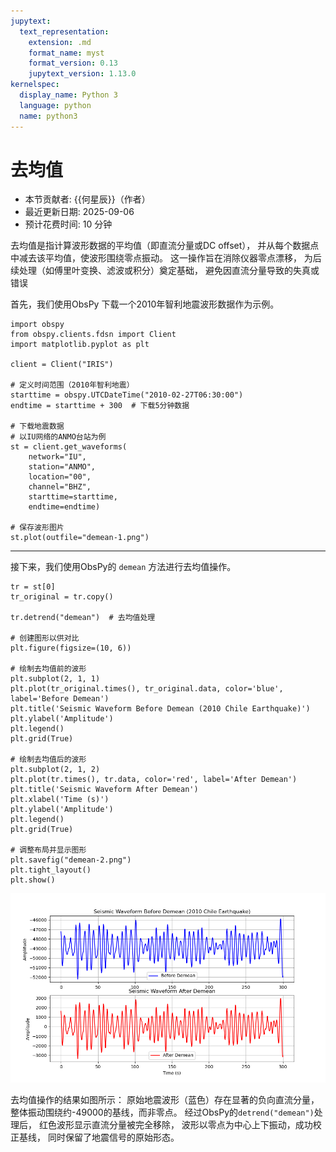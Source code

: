 ```yaml
---
jupytext:
  text_representation:
    extension: .md
    format_name: myst
    format_version: 0.13
    jupytext_version: 1.13.0
kernelspec:
  display_name: Python 3
  language: python
  name: python3
---
```



# 去均值

- 本节贡献者: {{何星辰}}（作者）
- 最近更新日期: 2025-09-06
- 预计花费时间: 10 分钟

去均值是指计算波形数据的平均值（即直流分量或DC offset），
并从每个数据点中减去该平均值，使波形围绕零点振动。
这一操作旨在消除仪器零点漂移，
为后续处理（如傅里叶变换、滤波或积分）奠定基础，
避免因直流分量导致的失真或错误




首先，我们使用ObsPy 下载一个2010年智利地震波形数据作为示例。

```{code-cell} ipython3
import obspy
from obspy.clients.fdsn import Client
import matplotlib.pyplot as plt

client = Client("IRIS") 

# 定义时间范围（2010年智利地震）
starttime = obspy.UTCDateTime("2010-02-27T06:30:00")
endtime = starttime + 300  # 下载5分钟数据

# 下载地震数据
# 以IU网络的ANMO台站为例
st = client.get_waveforms(
    network="IU",
    station="ANMO", 
    location="00", 
    channel="BHZ",
    starttime=starttime, 
    endtime=endtime)
    
# 保存波形图片
st.plot(outfile="demean-1.png")
```

<!-- ![下载波形图](demean-1.png) -->

---

接下来，我们使用ObsPy的 `demean` 方法进行去均值操作。

```{code-cell} ipython3
tr = st[0]
tr_original = tr.copy()

tr.detrend("demean")  # 去均值处理

# 创建图形以供对比
plt.figure(figsize=(10, 6))

# 绘制去均值前的波形
plt.subplot(2, 1, 1)
plt.plot(tr_original.times(), tr_original.data, color='blue', label='Before Demean')
plt.title('Seismic Waveform Before Demean (2010 Chile Earthquake)')
plt.ylabel('Amplitude')
plt.legend()
plt.grid(True)

# 绘制去均值后的波形
plt.subplot(2, 1, 2)
plt.plot(tr.times(), tr.data, color='red', label='After Demean')
plt.title('Seismic Waveform After Demean')
plt.xlabel('Time (s)')
plt.ylabel('Amplitude')
plt.legend()
plt.grid(True)

# 调整布局并显示图形
plt.savefig("demean-2.png")
plt.tight_layout()
plt.show()
```

![去均值前后对比图](demean-2.png)

去均值操作的结果如图所示：
原始地震波形（蓝色）存在显著的负向直流分量，
整体振动围绕约-49000的基线，而非零点。
经过ObsPy的`detrend("demean")`处理后，
红色波形显示直流分量被完全移除，
波形以零点为中心上下振动，成功校正基线，
同时保留了地震信号的原始形态。
